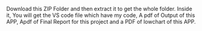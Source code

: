 Download this ZIP Folder and then extract it to get the whole folder.
Inside it, You will get the VS code file which have my code, A pdf of Output of this APP, Apdf of Final Report for this project and a PDF of lowchart of this APP.
